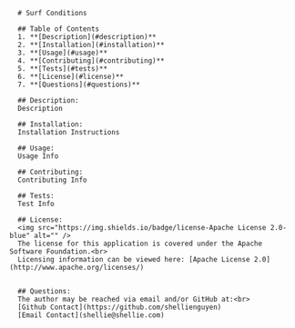 
      # Surf Conditions

      ## Table of Contents
      1. **[Description](#description)**
      2. **[Installation](#installation)**
      3. **[Usage](#usage)**
      4. **[Contributing](#contributing)**
      5. **[Tests](#tests)**
      6. **[License](#license)**
      7. **[Questions](#questions)**

      ## Description: 
      Description

      ## Installation:
      Installation Instructions

      ## Usage:
      Usage Info

      ## Contributing:
      Contributing Info

      ## Tests:
      Test Info

      ## License:
      <img src="https://img.shields.io/badge/license-Apache License 2.0-blue" alt="" />
      The license for this application is covered under the Apache Software Foundation.<br>
      Licensing information can be viewed here: [Apache License 2.0](http://www.apache.org/licenses/)


      ## Questions:
      The author may be reached via email and/or GitHub at:<br>
      [Github Contact](https://github.com/shellienguyen)
      [Email Contact](shellie@shellie.com)
   